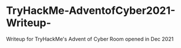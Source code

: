 # TryHackMe-AdventofCyber2021-Writeup-
Writeup for TryHackMe's Advent of Cyber Room opened in Dec 2021
